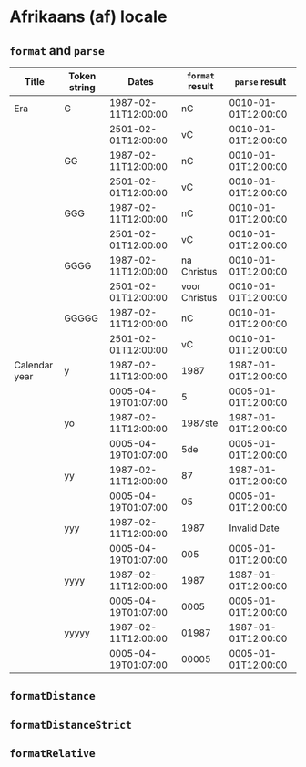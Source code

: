 # Afrikaans (af) locale

## `format` and `parse`

| Title | Token string | Dates | `format` result | `parse` result |
|-------|--------------|-------|-------------------|------------------|
| Era | G | 1987-02-11T12:00:00 | nC | 0010-01-01T12:00:00 |
| | | 2501-02-01T12:00:00 | vC | 0010-01-01T12:00:00 |
| | GG | 1987-02-11T12:00:00 | nC | 0010-01-01T12:00:00 |
| | | 2501-02-01T12:00:00 | vC | 0010-01-01T12:00:00 |
| | GGG | 1987-02-11T12:00:00 | nC | 0010-01-01T12:00:00 |
| | | 2501-02-01T12:00:00 | vC | 0010-01-01T12:00:00 |
| | GGGG | 1987-02-11T12:00:00 | na Christus | 0010-01-01T12:00:00 |
| | | 2501-02-01T12:00:00 | voor Christus | 0010-01-01T12:00:00 |
| | GGGGG | 1987-02-11T12:00:00 | nC | 0010-01-01T12:00:00 |
| | | 2501-02-01T12:00:00 | vC | 0010-01-01T12:00:00 |
| Calendar year | y | 1987-02-11T12:00:00 | 1987 | 1987-01-01T12:00:00 |
| | | 0005-04-19T01:07:00 | 5 | 0005-01-01T12:00:00 |
| | yo | 1987-02-11T12:00:00 | 1987ste | 1987-01-01T12:00:00 |
| | | 0005-04-19T01:07:00 | 5de | 0005-01-01T12:00:00 |
| | yy | 1987-02-11T12:00:00 | 87 | 1987-01-01T12:00:00 |
| | | 0005-04-19T01:07:00 | 05 | 0005-01-01T12:00:00 |
| | yyy | 1987-02-11T12:00:00 | 1987 | Invalid Date |
| | | 0005-04-19T01:07:00 | 005 | 0005-01-01T12:00:00 |
| | yyyy | 1987-02-11T12:00:00 | 1987 | 1987-01-01T12:00:00 |
| | | 0005-04-19T01:07:00 | 0005 | 0005-01-01T12:00:00 |
| | yyyyy | 1987-02-11T12:00:00 | 01987 | 1987-01-01T12:00:00 |
| | | 0005-04-19T01:07:00 | 00005 | 0005-01-01T12:00:00 |

## `formatDistance`

## `formatDistanceStrict`

## `formatRelative`
